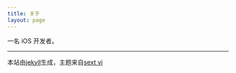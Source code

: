 ```yaml
---
title: 关于
layout: page
---
```




一名 iOS 开发者。 


---
本站由<a href="https://github.com/jekyll/jekyll" title="jekyll">jekyll</a>生成，主题来自<a href="https://github.com/waynezhang/blog" title="sext vi">sext vi</a>

